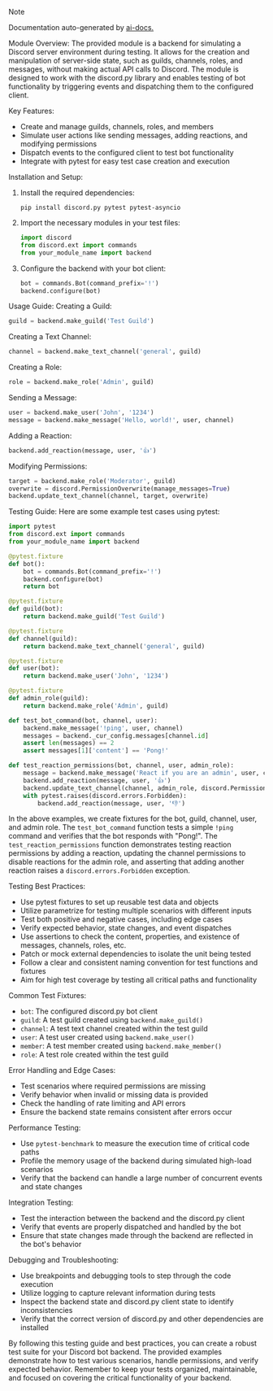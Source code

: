 
> [!NOTE]
> Documentation auto-generated by [ai-docs.](https://github.com/connor-john/ai-docs)

Module Overview:
The provided module is a backend for simulating a Discord server environment during testing. It allows for the creation and manipulation of server-side state, such as guilds, channels, roles, and messages, without making actual API calls to Discord. The module is designed to work with the discord.py library and enables testing of bot functionality by triggering events and dispatching them to the configured client.

Key Features:
- Create and manage guilds, channels, roles, and members
- Simulate user actions like sending messages, adding reactions, and modifying permissions
- Dispatch events to the configured client to test bot functionality
- Integrate with pytest for easy test case creation and execution

Installation and Setup:
1. Install the required dependencies:
   ```
   pip install discord.py pytest pytest-asyncio
   ```

2. Import the necessary modules in your test files:
   ```python
   import discord
   from discord.ext import commands
   from your_module_name import backend
   ```

3. Configure the backend with your bot client:
   ```python
   bot = commands.Bot(command_prefix='!')
   backend.configure(bot)
   ```

Usage Guide:
Creating a Guild:
```python
guild = backend.make_guild('Test Guild')
```

Creating a Text Channel:
```python
channel = backend.make_text_channel('general', guild)
```

Creating a Role:
```python
role = backend.make_role('Admin', guild)
```

Sending a Message:
```python
user = backend.make_user('John', '1234')
message = backend.make_message('Hello, world!', user, channel)
```

Adding a Reaction:
```python
backend.add_reaction(message, user, '👍')
```

Modifying Permissions:
```python
target = backend.make_role('Moderator', guild)
overwrite = discord.PermissionOverwrite(manage_messages=True)
backend.update_text_channel(channel, target, overwrite)
```

Testing Guide:
Here are some example test cases using pytest:

```python
import pytest
from discord.ext import commands
from your_module_name import backend

@pytest.fixture
def bot():
    bot = commands.Bot(command_prefix='!')
    backend.configure(bot)
    return bot

@pytest.fixture
def guild(bot):
    return backend.make_guild('Test Guild')

@pytest.fixture
def channel(guild):
    return backend.make_text_channel('general', guild)

@pytest.fixture
def user(bot):
    return backend.make_user('John', '1234')

@pytest.fixture
def admin_role(guild):
    return backend.make_role('Admin', guild)

def test_bot_command(bot, channel, user):
    backend.make_message('!ping', user, channel)
    messages = backend._cur_config.messages[channel.id]
    assert len(messages) == 2
    assert messages[1]['content'] == 'Pong!'

def test_reaction_permissions(bot, channel, user, admin_role):
    message = backend.make_message('React if you are an admin', user, channel)
    backend.add_reaction(message, user, '👍')
    backend.update_text_channel(channel, admin_role, discord.PermissionOverwrite(add_reactions=False))
    with pytest.raises(discord.errors.Forbidden):
        backend.add_reaction(message, user, '👎')
```

In the above examples, we create fixtures for the bot, guild, channel, user, and admin role. The `test_bot_command` function tests a simple `!ping` command and verifies that the bot responds with "Pong!". The `test_reaction_permissions` function demonstrates testing reaction permissions by adding a reaction, updating the channel permissions to disable reactions for the admin role, and asserting that adding another reaction raises a `discord.errors.Forbidden` exception.

Testing Best Practices:
- Use pytest fixtures to set up reusable test data and objects
- Utilize parametrize for testing multiple scenarios with different inputs
- Test both positive and negative cases, including edge cases
- Verify expected behavior, state changes, and event dispatches
- Use assertions to check the content, properties, and existence of messages, channels, roles, etc.
- Patch or mock external dependencies to isolate the unit being tested
- Follow a clear and consistent naming convention for test functions and fixtures
- Aim for high test coverage by testing all critical paths and functionality

Common Test Fixtures:
- `bot`: The configured discord.py bot client
- `guild`: A test guild created using `backend.make_guild()`
- `channel`: A test text channel created within the test guild
- `user`: A test user created using `backend.make_user()`
- `member`: A test member created using `backend.make_member()`
- `role`: A test role created within the test guild

Error Handling and Edge Cases:
- Test scenarios where required permissions are missing
- Verify behavior when invalid or missing data is provided
- Check the handling of rate limiting and API errors
- Ensure the backend state remains consistent after errors occur

Performance Testing:
- Use `pytest-benchmark` to measure the execution time of critical code paths
- Profile the memory usage of the backend during simulated high-load scenarios
- Verify that the backend can handle a large number of concurrent events and state changes

Integration Testing:
- Test the interaction between the backend and the discord.py client
- Verify that events are properly dispatched and handled by the bot
- Ensure that state changes made through the backend are reflected in the bot's behavior

Debugging and Troubleshooting:
- Use breakpoints and debugging tools to step through the code execution
- Utilize logging to capture relevant information during tests
- Inspect the backend state and discord.py client state to identify inconsistencies
- Verify that the correct version of discord.py and other dependencies are installed

By following this testing guide and best practices, you can create a robust test suite for your Discord bot backend. The provided examples demonstrate how to test various scenarios, handle permissions, and verify expected behavior. Remember to keep your tests organized, maintainable, and focused on covering the critical functionality of your backend.
